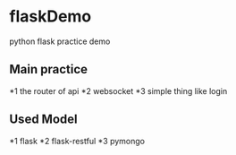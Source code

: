 # flaskDemo
python flask practice demo

## Main practice
*1 the router of api
*2 websocket
*3 simple thing like login

## Used Model
*1 flask
*2 flask-restful
*3 pymongo
